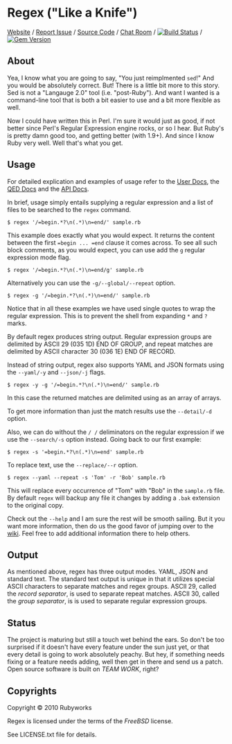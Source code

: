 # Regex ("Like a Knife")

[Website](http://rubyworks.github.com/regex) /
[Report Issue](http://github.com/rubyworks/regex/issues) /
[Source Code](http://github.com/rubyworks/regex) /
[Chat Room](irc://irc.freenode.net/rubyworks) /
[![Build Status](https://secure.travis-ci.org/rubyworks/regex.png)](http://travis-ci.org/rubyworks/regex) /
[![Gem Version](https://badge.fury.io/rb/regex.png)](http://badge.fury.io/rb/regex)


## About

Yea, I know what you are going to say, "You just reimplmented `sed`!" And
you would be absolutely correct. But! There is a little bit more to this story.
Sed is not a "Langauge 2.0" tool (i.e. "post-Ruby"). And want I wanted is a
command-line tool that is both a bit easier to use and a bit more flexible
as well.

Now I could have written this in Perl. I'm sure it would just as good, if not
better since Perl's Regular Expression engine rocks, or so I hear. But Ruby's is
pretty damn good too, and getting better (with 1.9+). And since I know Ruby very
well. Well that's what you get.


## Usage

For detailed explication and examples of usage refer to the
[User Docs](http://wiki.github.com/rubyworks/regex), the
[QED Docs](http://github.com/rubyworks/regex/docs/qed) and the
[API Docs](http://github.com/rubyworks/regex/docs/api).

In brief, usage simply entails supplying a regular expression and a list of files
to be searched to the `regex` command.

    $ regex '/=begin.*?\n(.*)\n=end/' sample.rb

This example does exactly what you would expect. It returns the content between
the first `=begin ... =end` clause it comes across. To see all such
block comments, as you would expect, you can use add the `g` regular
expression mode flag.

    $ regex '/=begin.*?\n(.*)\n=end/g' sample.rb

Alternatively you can use the `-g/--global/--repeat` option.

    $ regex -g '/=begin.*?\n(.*)\n=end/' sample.rb

Notice that in all these examples we have used single quotes to wrap the
regular expression. This is to prevent the shell from expanding `*`
and `?` marks.

By default regex produces string output. Regular expression groups are delimited
by ASCII 29 (035 1D) END OF GROUP, and repeat matches are delimited by
ASCII character 30 (036 1E) END OF RECORD.

Instead of string output, regex also supports YAML and JSON formats using the
`--yaml/-y` and `--json/-j` flags.

    $ regex -y -g '/=begin.*?\n(.*)\n=end/' sample.rb

In this case the returned matches are delimited using as an array of arrays.

To get more information than just the match results use the `--detail/-d`
option.

Also, we can do without the `/ /` deliminators on the regular
expression if we use the `--search/-s` option instead. Going back to
our first example:

    $ regex -s '=begin.*?\n(.*)\n=end' sample.rb

To replace text, use the `--replace/--r` option.

    $ regex --yaml --repeat -s 'Tom' -r 'Bob' sample.rb

This will replace every occurrence of "Tom" with "Bob" in the `sample.rb`
file. By default `regex` will backup any file it changes by adding a
`.bak` extension to the original copy.

Check out the `--help` and I am sure the rest will be smooth sailing.
But it you want more information, then do us the good favor of jumping over
to the [wiki](http://wiki.github.com/rubyworks/regex). Feel free to add
additional information there to help others.


## Output

As mentioned above, regex has three output modes. YAML, JSON and standard text.
The standard text output is unique in that it utilizes special ASCII characters
to separate matches and regex groups. ASCII 29, called the *record separator*,
is used to separate repeat matches. ASCII 30, called the *group separator*, is
is used to separate regular expression groups.


## Status

The project is maturing but still a touch wet behind the ears. So don't be too
surprised if it doesn't have every feature under the sun just yet, or that every
detail is going to work absolutely peachy. But hey, if something needs fixing or
a feature needs adding, well then get in there and send us a patch. Open source
software is built on *TEAM WORK*, right?


## Copyrights

Copyright &copy; 2010 Rubyworks

Regex is licensed under the terms of the *FreeBSD* license.

See LICENSE.txt file for details.

